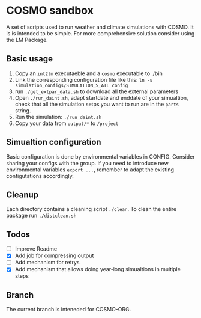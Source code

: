 # COSMO sandbox
A set of scripts used to run weather and climate simulations with COSMO. It is is intended to be simple. For more comprehensive solution consider using the LM Package.

## Basic usage

1. Copy an `int2lm` executaeble and a `cosmo` executable to ./bin
2. Link the corresponding configuration file like this: `ln -s simulation_configs/SIMULATION_S_ATL config` 
3. run `./get_extpar_data.sh` to download all the external parameters  
4. Open `./run_daint.sh`, adapt startdate and enddate of your simualtion, check that all the simulation setps you want to run are in the `parts` string.
5. Run the simulation: `./run_daint.sh`
6. Copy your data from `output/*` to `/project`

## Simualtion configuration
Basic configuration is done by environmental variables in CONFIG. Consider sharing your configs with the group. If you need to introduce new environmental variables `export ...`, remember to adapt the existing configutations accordingly.

## Cleanup
Each directory contains a cleaning script `./clean`. To clean the entire package  run `./distclean.sh`

## Todos
- [ ] Improve Readme
- [x] Add job for compressing output
- [ ] Add mechanism for  retrys
- [x] Add mechanism that allows doing year-long simualtions in multiple steps

## Branch
The current branch is inteneded for COSMO-ORG.
